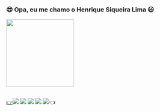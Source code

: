 ### 😎 Opa, eu me chamo o Henrique Siqueira Lima 😃

<div>
  <a href="https://beacons.ai/HenriqueSL15">
  <img height="180em" src="https://github-readme-stats.vercel.app/api?username=HenriqueSL15&show_icons=true&theme=dark&include_all_commits=true&count_private=true"/>
  <!-- <img height="180em" src="https://github-readme-stats.vercel.app/api/top_langs/?username=HenriqueSL15&layout=compact&langs_count=16&theme=dark"/>-->
</div>
  
  ##
  
  <div>
    👉<a href="https://www.youtube.com/c/HenryByte" target="_blank"><img src="https://img.shields.io/badge/YouTube-FF0000?style=for-the-badge&logo=youtube&logoColor=white" target="_blank"></a>
    <a href="https://twitter.com/byte_henry" target="_blank"><img src="https://img.shields.io/badge/Twitter-1DA1F2?style=for-the-badge&logo=twitter&logoColor=white" target="_blank"></a>
    <a href="https://www.facebook.com/profile.php?id=100017863248792" target="_blank"><img src="https://img.shields.io/badge/Facebook-1877F2?style=for-the-badge&logo=facebook&logoColor=white" target="_blank"></a>
    <a href="mailto:henrynyyls@gmail.com" target="_blank"><img src="https://img.shields.io/badge/Gmail-D14836?style=for-the-badge&logo=gmail&logoColor=white" target="_blank"></a>
    <a href="https://www.linkedin.com/in/henrique-siqueira-lima-001219237/" target="_blank"><img src="https://img.shields.io/badge/LinkedIn-0077B5?style=for-the-badge&logo=linkedin&logoColor=white" target="_blank"></a>👈
  </div> 
